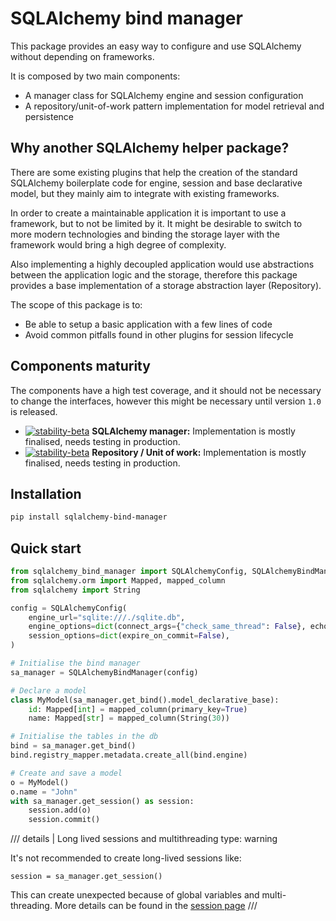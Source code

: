 # SQLAlchemy bind manager

This package provides an easy way to configure and use SQLAlchemy without
depending on frameworks.

It is composed by two main components:

* A manager class for SQLAlchemy engine and session configuration
* A repository/unit-of-work pattern implementation for model retrieval and persistence

## Why another SQLAlchemy helper package?

There are some existing plugins that help the creation of the standard SQLAlchemy boilerplate
code for engine, session and base declarative model, but they mainly aim to integrate
with existing frameworks.

In order to create a maintainable application it is important to use a framework, but to
not be limited by it. It might be desirable to switch to more modern technologies
and binding the storage layer with the framework would bring a high degree of complexity.

Also implementing a highly decoupled application would use abstractions between the application 
logic and the storage, therefore this package provides a base implementation of a storage
abstraction layer (Repository).

The scope of this package is to:

* Be able to setup a basic application with a few lines of code
* Avoid common pitfalls found in other plugins for session lifecycle

## Components maturity

The components have a high test coverage, and it should not be necessary to change the interfaces,
however this might be necessary until version `1.0` is released.

[//]: # (https://github.com/mkenney/software-guides/blob/master/STABILITY-BADGES.md)
* [![stability-beta](https://img.shields.io/badge/stability-beta-33bbff.svg)](https://github.com/mkenney/software-guides/blob/master/STABILITY-BADGES.md#beta) **SQLAlchemy manager:** Implementation is mostly finalised, needs testing in production.
* [![stability-beta](https://img.shields.io/badge/stability-beta-33bbff.svg)](https://github.com/mkenney/software-guides/blob/master/STABILITY-BADGES.md#beta) **Repository / Unit of work:** Implementation is mostly finalised, needs testing in production.

## Installation

```bash
pip install sqlalchemy-bind-manager
```

## Quick start

```python
from sqlalchemy_bind_manager import SQLAlchemyConfig, SQLAlchemyBindManager
from sqlalchemy.orm import Mapped, mapped_column
from sqlalchemy import String

config = SQLAlchemyConfig(
    engine_url="sqlite:///./sqlite.db",
    engine_options=dict(connect_args={"check_same_thread": False}, echo=True),
    session_options=dict(expire_on_commit=False),
)

# Initialise the bind manager
sa_manager = SQLAlchemyBindManager(config)

# Declare a model
class MyModel(sa_manager.get_bind().model_declarative_base):
    id: Mapped[int] = mapped_column(primary_key=True)
    name: Mapped[str] = mapped_column(String(30))

# Initialise the tables in the db
bind = sa_manager.get_bind()
bind.registry_mapper.metadata.create_all(bind.engine)

# Create and save a model
o = MyModel()
o.name = "John"
with sa_manager.get_session() as session:
    session.add(o)
    session.commit()
```

/// details | Long lived sessions and multithreading
    type: warning

It's not recommended to create long-lived sessions like:

```
session = sa_manager.get_session()
```

This can create unexpected because of global variables and multi-threading.
More details can be found in the [session page](/manager/session/#note-on-multithreaded-applications)
///
